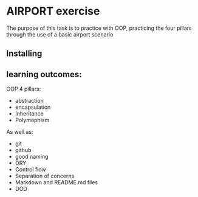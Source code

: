 # AIRPORT exercise
The purpose of this task is to practice with OOP, practicing the four pillars through the use of a basic airport scenario

## Installing


## learning outcomes:
OOP 4 pillars: 
 - abstraction
 - encapsulation 
 - Inheritance 
 - Polymophism 
 
As well as:
- git
- github
- good naming
- DRY
- Control flow
- Separation of concerns
- Markdown and README.md files
- DOD

